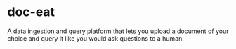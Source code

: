 # doc-eat
A data ingestion and query platform that lets you upload a document of your choice and query it like you would ask questions to a human.
